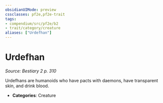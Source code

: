 ```yaml
---
obsidianUIMode: preview
cssclasses: pf2e,pf2e-trait
tags:
- compendium/src/pf2e/b2
- trait/category/creature
aliases: ["Urdefhan"]
---
```

# Urdefhan  
*Source: Bestiary 2 p. 310*  

Urdefhans are humanoids who have pacts with daemons, have transparent skin, and drink blood.

- **Categories**: Creature